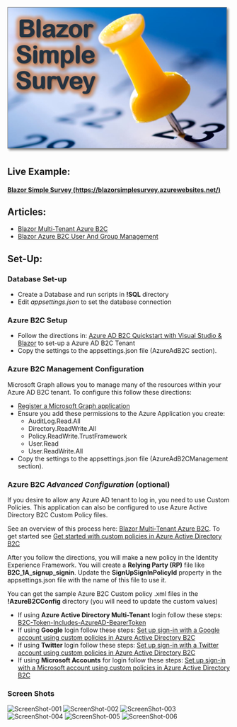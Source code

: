 ![Blazor Simple Survey Logo Large](BlazorSimpleSurveyLogo_Large.png)
## Live Example: 
#### [Blazor Simple Survey (https://blazorsimplesurvey.azurewebsites.net/)](https://blazorsimplesurvey.azurewebsites.net/)

## Articles:

* [Blazor Multi-Tenant Azure B2C](https://blazorhelpwebsite.com/ViewBlogPost/42)
* [Blazor Azure B2C User And Group Management](https://blazorhelpwebsite.com/ViewBlogPost/43)

## Set-Up:

### Database Set-up
* Create a Database and run scripts in **!SQL** directory	
* Edit *appsettings.json* to set the database connection

### Azure B2C Setup
* Follow the directions in: [Azure AD B2C Quickstart with Visual Studio & Blazor](https://medium.com/marcus-tee-anytime/azure-ad-b2c-quickstart-with-visual-studio-blazor-563efdff6fdd) to set-up a Azure AD B2C Tenant
* Copy the settings to the appsettings.json file (AzureAdB2C section). 

### Azure B2C Management Configuration
Microsoft Graph allows you to manage many of the resources within your Azure AD B2C tenant. To configure this follow these directions:
* [Register a Microsoft Graph application](https://docs.microsoft.com/en-us/azure/active-directory-b2c/microsoft-graph-get-started?tabs=app-reg-ga)
* Ensure you add these permissions to the Azure Application you create:
  * AuditLog.Read.All
  * Directory.ReadWrite.All
  * Policy.ReadWrite.TrustFramework
  * User.Read
  * User.ReadWrite.All
* Copy the settings to the appsettings.json file (AzureAdB2CManagement section). 

### Azure B2C *Advanced Configuration* (optional)
If you desire to allow any Azure AD tenant to log in, you need to use Custom Policies. This application can also be configured to use Azure Active Directory B2C Custom Policy files. 

See an overview of this process here: [Blazor Multi-Tenant Azure B2C](https://blazorhelpwebsite.com/ViewBlogPost/42). To get started see [Get started with custom policies in Azure Active Directory B2C](https://docs.microsoft.com/en-us/azure/active-directory-b2c/custom-policy-get-started)

After you follow the directions, you will make a new policy in the Identity Experience Framework. 
You will create a **Relying Party (RP)** file like **B2C_1A_signup_signin**.
Update the **SignUpSignInPolicyId** property in the appsettings.json file with the name of this file to use it. 

You can get the sample Azure B2C Custom policy .xml files in the **!AzureB2CConfig** directory (you will need to update the custom values)
* If using **Azure Active Directory Multi-Tenant** login follow these steps: [B2C-Token-Includes-AzureAD-BearerToken](https://github.com/azure-ad-b2c/samples/tree/master/policies/B2C-Token-Includes-AzureAD-BearerToken)
* If using **Google** login follow these steps: [Set up sign-in with a Google account using custom policies in Azure Active Directory B2C](https://docs.microsoft.com/en-us/azure/active-directory-b2c/identity-provider-google-custom?tabs=app-reg-ga)
* If using **Twitter** login follow these steps: [Set up sign-in with a Twitter account using custom policies in Azure Active Directory B2C](https://docs.microsoft.com/en-us/azure/active-directory-b2c/identity-provider-twitter-custom?tabs=app-reg-ga)
* If using **Microsoft Accounts** for login follow these steps: [Set up sign-in with a Microsoft account using custom policies in Azure Active Directory B2C](https://docs.microsoft.com/en-us/azure/active-directory-b2c/identity-provider-microsoft-account-custom?tabs=app-reg-ga)

### Screen Shots

![ScreenShot-001](https://user-images.githubusercontent.com/1857799/95694318-50bed780-0be6-11eb-9ed1-97bc5b1945b6.png)
![ScreenShot-002](https://user-images.githubusercontent.com/1857799/95694320-51576e00-0be6-11eb-89fb-6568eeb4a8d3.png)
![ScreenShot-003](https://user-images.githubusercontent.com/1857799/95694322-51576e00-0be6-11eb-9b49-9c863fd24548.png)
![ScreenShot-004](https://user-images.githubusercontent.com/1857799/95694314-50264100-0be6-11eb-90ae-83470d69f803.png)
![ScreenShot-005](https://user-images.githubusercontent.com/1857799/95694316-50bed780-0be6-11eb-8366-cb7811b2057b.png)
![ScreenShot-006](https://user-images.githubusercontent.com/1857799/95694317-50bed780-0be6-11eb-9ed8-f2dd4a62b58a.png)
